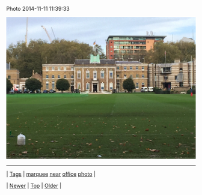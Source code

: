 <!--
title: Photo 2014-11-11 11
date: 2020-06-28T15:27:00.038Z
tags: marquee, near, office, photo
-->


Photo 2014-11-11 11:39:33

![](102355461387-0.jpg)

<!--BOTTOM-POST-NAVIGATION-->
---

| [Tags](tags.md) | [marquee](tag-marquee.md) [near](tag-near.md) [office](tag-office.md) [photo](tag-photo.md) |

| [Newer](102352045252.md) | [Top](index.md) | [Older](102398244294.md) |